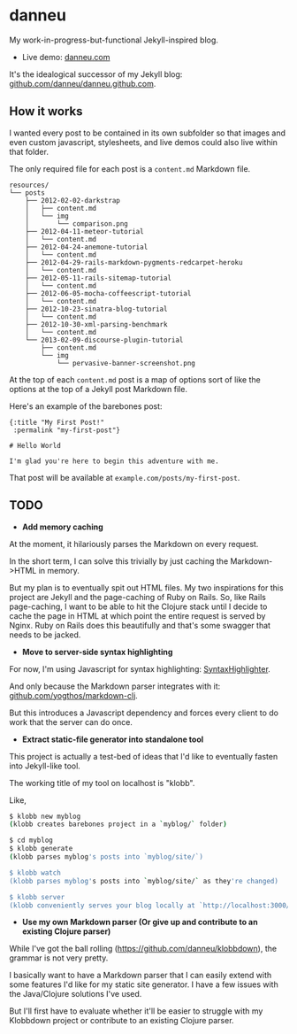 
# danneu

My work-in-progress-but-functional Jekyll-inspired blog.

- Live demo: [danneu.com](http://www.danneu.com/)

It's the idealogical successor of my Jekyll blog: [github.com/danneu/danneu.github.com](https://github.com/danneu/danneu.github.com).

## How it works

I wanted every post to be contained in its own subfolder so that images and even custom javascript, stylesheets, and live demos could also live within that folder.

The only required file for each post is a `content.md` Markdown file.

```plain
resources/
└── posts
    ├── 2012-02-02-darkstrap
    │   ├── content.md
    │   └── img
    │       └── comparison.png
    ├── 2012-04-11-meteor-tutorial
    │   └── content.md
    ├── 2012-04-24-anemone-tutorial
    │   └── content.md
    ├── 2012-04-29-rails-markdown-pygments-redcarpet-heroku
    │   └── content.md
    ├── 2012-05-11-rails-sitemap-tutorial
    │   └── content.md
    ├── 2012-06-05-mocha-coffeescript-tutorial
    │   └── content.md
    ├── 2012-10-23-sinatra-blog-tutorial
    │   └── content.md
    ├── 2012-10-30-xml-parsing-benchmark
    │   └── content.md
    └── 2013-02-09-discourse-plugin-tutorial
        ├── content.md
        └── img
            └── pervasive-banner-screenshot.png
```

At the top of each `content.md` post is a map of options sort of like the options at the top of a Jekyll post Markdown file.

Here's an example of the barebones post:

```plain
{:title "My First Post!"
 :permalink "my-first-post"}
 
# Hello World

I'm glad you're here to begin this adventure with me.
```

That post will be available at `example.com/posts/my-first-post`.

## TODO

- **Add memory caching** 

At the moment, it hilariously parses the Markdown on every request.

In the short term, I can solve this trivially by just caching the Markdown->HTML in memory.

But my plan is to eventually spit out HTML files. My two inspirations for this project are Jekyll and the page-caching of Ruby on Rails. So, like Rails page-caching, I want to be able to hit the Clojure stack until I decide to cache the page in HTML at which point the entire request is served by Nginx. Ruby on Rails does this beautifully and that's some swagger that needs to be jacked.

- **Move to server-side syntax highlighting**

For now, I'm using Javascript for syntax highlighting: [SyntaxHighlighter](http://alexgorbatchev.com/SyntaxHighlighter/).

And only because the Markdown parser integrates with it: [github.com/yogthos/markdown-clj](https://github.com/yogthos/markdown-clj).

But this introduces a Javascript dependency and forces every client to do work that the server can do once.

- **Extract static-file generator into standalone tool**

This project is actually a test-bed of ideas that I'd like to eventually fasten into Jekyll-like tool.

The working title of my tool on localhost is "klobb".

Like,

```bash
$ klobb new myblog
(klobb creates barebones project in a `myblog/` folder)

$ cd myblog
$ klobb generate
(klobb parses myblog's posts into `myblog/site/`)

$ klobb watch
(klobb parses myblog's posts into `myblog/site/` as they're changed)

$ klobb server
(klobb conveniently serves your blog locally at `http://localhost:3000/`)
```

- **Use my own Markdown parser (Or give up and contribute to an existing Clojure parser)**

While I've got the ball rolling (https://github.com/danneu/klobbdown), the grammar is not very pretty.

I basically want to have a Markdown parser that I can easily extend with some features I'd like for my static site generator. I have a few issues with the Java/Clojure solutions I've used.

But I'll first have to evaluate whether it'll be easier to struggle with my Klobbdown project or contribute to an existing Clojure parser.


